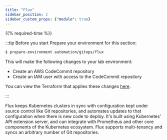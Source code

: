 ```yaml
---
title: "Flux"
sidebar_position: 2
sidebar_custom_props: {"module": true}
---
```


{{% required-time %}}

:::tip Before you start
Prepare your environment for this section:

```bash timeout=300 wait=30
$ prepare-environment automation/gitops/flux
```

This will make the following changes to your lab environment:
- Create an AWS CodeCommit repository
- Create an IAM user with access to the CodeCommit repository

You can view the Terraform that applies these changes [here](https://github.com/VAR::MANIFESTS_OWNER/VAR::MANIFESTS_REPOSITORY/tree/VAR::MANIFESTS_REF/manifests/modules/networking/custom-networking/.workshop/terraform).

:::

Flux keeps Kubernetes clusters in sync with configuration kept under source control like Git repositories, and automates updates to that configuration when there is new code to deploy. It's built using Kubernetes’ API extension server, and can integrate with Prometheus and other core components of the Kubernetes ecosystem. Flux supports multi-tenancy and syncs an arbitrary number of Git repositories.
